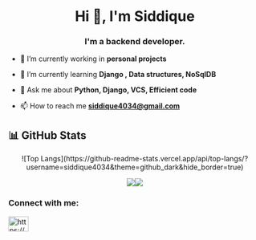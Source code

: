 <h1 align="center">Hi 👋, I'm Siddique</h1>
<h3 align="center">I'm a backend developer.</h3>

- 🔭 I’m currently working in **personal projects**

- 🌱 I’m currently learning **Django , Data structures, NoSqlDB**

- 💬 Ask me about **Python, Django, VCS, Efficient code**

- 📫 How to reach me **siddique4034@gmail.com**

## 📊 GitHub Stats
<p align="center">
![Top Langs](https://github-readme-stats.vercel.app/api/top-langs/?username=siddique4034&theme=github_dark&hide_border=true)
</p>

<p align="center">
  <a href="#"><img src="https://github-readme-stats.vercel.app/api?username=siddique4034&show_icons=true&hide=&count_private=true&theme=github_dark&hide_border=true&show_icons=true&custom_title=My%20GitHub%20Stats&card_width=420px&rank_icon=github"
  <a href="#"><img src="http://github-readme-streak-stats.herokuapp.com?user=siddique4034&theme=github_dark&date_format=M%20j%5B%2C%20Y%5D&hide_border=true&card_width=420px"></a>
</p>

<h3 align="left">Connect with me:</h3>
<p align="left">
<a href="https://linkedin.com/in/muhammad--siddique" target="blank"><img align="center" src="https://raw.githubusercontent.com/rahuldkjain/github-profile-readme-generator/master/src/images/icons/Social/linked-in-alt.svg" alt="https://www.linkedin.com/in/muhammad--siddique/" height="30" width="40" /></a>
</p>
